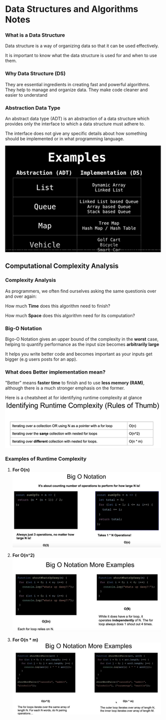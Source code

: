 # Data Structures and Algorithms Notes

### What is a Data Structure
Data structure is a way of organizing data so that it can be used effectively.

It is important to know what the data structure is used for and when to use them.

### Why Data Structure (DS)
They are essential ingredients in creating fast and powerful algorithms.
They help to manage and organize data. 
They make code cleaner and easier to understand

### Abstraction Data Type
An abstract data type (ADT) is an abstraction of a data structure which provides only the interface to which a data structure must adhere to.

The interface does not give any specific details about how something should be implemented or in what programming language.

![Example of abstraction & data structure](https://raw.githubusercontent.com/BachAmadou/algo-ds/master/image/img-abstraction.JPG)

## Computational Complexity Analysis
### Complexity Analysis
As programmers, we often find ourselves asking the same
questionis over and over again:

How much **Time** does this algorithm need to finish?

How much **Space** does this algorithm need for its computation?

### Big-O Notation
Bigo-O Notation gives an upper bound of the complexity in the **worst** case, helping to quantify performance as the input size becomes **arbitrarily large**

It helps you write better code and becomes important as your inputs get bigger (e.g users posts for an app).

### What does **Better** implementation mean?
"Better" means **faster time** to finish and to use **less memory (RAM)**, although there is a much stronger emphasis on the former.

Here is a cheatsheet at for identifying runtime complexity at glance
![Identifying Runtime Complexity](https://raw.githubusercontent.com/BachAmadou/algo-ds/master/image/img_2.JPG)

### Examples of Runtime Complexity
1. **For O(n)**
![](https://raw.githubusercontent.com/BachAmadou/algo-ds/master/image/img_3.JPG)

2. **For O(n^2)**
![](https://raw.githubusercontent.com/BachAmadou/algo-ds/master/image/img_4.JPG)

3. **For O(n * m)**
![](https://raw.githubusercontent.com/BachAmadou/algo-ds/master/image/img_5.JPG)